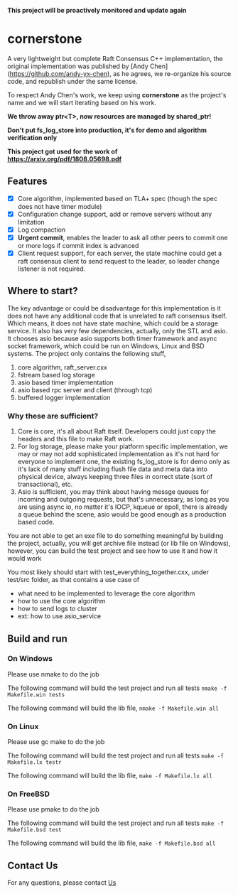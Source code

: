 **This project will be proactively monitored and update again**

# cornerstone
A very lightweight but complete Raft Consensus C++ implementation, the original implementation was published by [Andy Chen] (https://github.com/andy-yx-chen), as he agrees,  we re-organize his source code, and republish under the same license.

To respect Andy Chen's work, we keep using **cornerstone** as the project's name and we will start iterating based on his work.

**We throw away ptr\<T\>, now resources are managed by shared_ptr!**

**Don't put fs_log_store into production, it's for demo and algorithm verification only**

**This project got used for the work of https://arxiv.org/pdf/1808.05698.pdf**

## Features
- [x] Core algorithm, implemented based on TLA+ spec (though the spec does not have timer module)
- [x] Configuration change support, add or remove servers without any limitation
- [x] Log compaction
- [x] **Urgent commit**, enables the leader to ask all other peers to commit one or more logs if commit index is advanced
- [x] Client request support, for each server, the state machine could get a raft consensus client to send request to the leader, so leader change listener is not required.

## Where to start?

The key advantage or could be disadvantage for this implementation is it does not have any additional code that is unrelated to raft consensus itself. Which means, it does not have state machine, which could be a storage service.
It also has very few dependencies, actually, only the STL and asio. It chooses asio because asio supports both timer framework and async socket framework, which could be run on Windows, Linux and BSD systems.
The project only contains the following stuff,
 1. core algorithm, raft_server.cxx
 2. fstream based log storage
 3. asio based timer implementation
 4. asio based rpc server and client (through tcp)
 5. buffered logger implementation

### Why these are sufficient?
1. Core is core, it's all about Raft itself. Developers could just copy the headers and this file to make Raft work.
2. For log storage, please make your platform specific implementation, we may or may not add sophisticated implementation as it's not hard for everyone to implement one, the existing fs_log_store is for demo only as it's lack of many stuff including flush file data and meta data into physical device, always keeping three files in correct state (sort of transactional), etc.
3. Asio is sufficient, you may think about having messge queues for incoming and outgoing requests, but that's unnecessary, as long as you are using async io, no matter it's IOCP, kqueue or epoll, there is already a queue behind the scene, asio would be good enough as a production based code.

You are not able to get an exe file to do something meaningful by building the project, actually, you will get archive file instead (or lib file on Windows), however, you can build the test project and see how to use it and how it would work

You most likely should start with test_everything_together.cxx, under test/src folder, as that contains a use case of
- what need to be implemented to leverage the core algorithm
- how to use the core algorithm
- how to send logs to cluster
- ext: how to use asio_service

## Build and run

### On Windows

Please use nmake to do the job

The following command will build the test project and run all tests
```nmake -f Makefile.win tests```

The following command will build the lib file,
```nmake -f Makefile.win all```

### On Linux

Please use gc make to do the job

The following command will build the test project and run all tests
```make -f Makefile.lx testr```

The following command will build the lib file,
```make -f Makefile.lx all```

### On FreeBSD

Please use pmake to do the job

The following command will build the test project and run all tests
```make -f Makefile.bsd test```

The following command will build the lib file,
```make -f Makefile.bsd all```

## Contact Us

For any questions, please contact [Us](mailto:github@data-technology.net)
